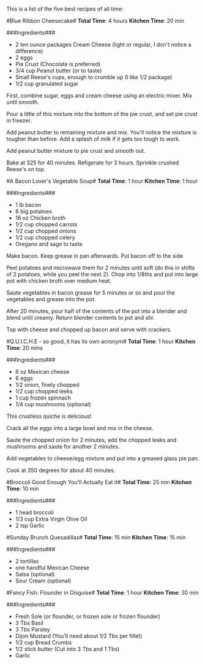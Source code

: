 This is a list of the five best recipes of all time:

#Blue Ribbon Cheesecake#
**Total Time**: 4 hours  **Kitchen Time**: 20 min

###Ingredients###
- 2 ten ounce packages Cream Cheese (light or regular, I don't notice a difference)
- 2 eggs
- Pie Crust (Chocolate is preferred)
- 3/4 cup Peanut butter (or to taste)
- Small Reese's cups, enough to crumble up (I like 1/2 package)
- 1/2 cup granulated sugar

First, combine sugar, eggs and cream cheese using an electric mixer.  Mix until smooth.

Pour a little of this mixture into the bottom of the pie crust, and set pie crust in freezer.

Add peanut butter to remaining mixture and mix.  You'll notice the mixture is tougher than before.  Add a splash of milk if it gets too tough to work.

Add peanut butter mixture to pie crust and smooth out.

Bake at 325 for 40 minutes.  Refigerate for 3 hours.  Sprinkle crushed Reese's on top.

#A Bacon Lover's Vegetable Soup#
**Total Time**: 1 hour  **Kitchen Time**: 1 hour

###Ingredients###
- 1 lb bacon
- 6 big potatoes
- 16 oz Chicken broth
- 1/2 cup chopped carrots
- 1/2 cup chopped onions
- 1/2 cup chopped celery
- Oregano and sage to taste

Make bacon.  Keep grease in pan afterwards.  Put bacon off to the side

Peel potatoes and microwave them for 2 minutes until soft (do this in shifts of 2 potatoes, while you peel the next 2).  Chop into 1/8ths and put into large pot with chicken broth over medium heat.

Saute vegetables in bacon grease for 5 minutes or so and pour the vegetables and grease into the pot. 

After 20 minutes, pour half of the contents of the pot into a blender and blend until creamy.  Return blender contents to pot and stir.

Top with cheese and chopped up bacon and serve with crackers.

#Q.U.I.C.H.E - so good, it has its own acronym#
**Total Time**: 1 hour  **Kitchen Time**: 20 mins

###Ingredients###
- 6 oz Mexican cheese
- 6 eggs
- 1/2 onion, finely chopped
- 1/2 cup chopped leeks
- 1 cup frozen spinnach
- 1/4 cup mushrooms (optional)


This crustless quiche is delicious!  

Crack all the eggs into a large bowl and mix in the cheese.

Saute the chopped onion for 2 minutes, add the chopped leaks and mushrooms and saute for another 2 minutes.

Add vegetables to cheese/egg mixture and put into a greased glass pie pan.  

Cook at 350 degrees for about 40 minutes.

#Broccoli Good Enough You'll Actually Eat it#
**Total Time**: 25 min  **Kitchen Time**: 10 min

###Ingredients###
- 1 head broccoli
- 1/3 cup Extra Virgin Olive Oil
- 2 tsp Garlic

#Sunday Brunch Quesadillas#
**Total Time**: 15 min  **Kitchen Time**: 15 min

###Ingredients###
- 2 tortillas
- one handful Mexican Cheese
- Salsa (optional)
- Sour Cream (optional)


#Fancy Fish: Flounder in Disguise#
**Total Time**: 1 hour  **Kitchen Time**: 30 min

###Ingredients###
- Fresh Sole (or flounder, or frozen sole or frozen flounder)
- 3 Tbs Basil
- 3 Tbs Parsley
- Dijon Mustard (You'll need about 1/2 Tbs per fillet)
- 1/2 cup Bread Crumbs
- 1/2 stick butter (Cut into 3 Tbs and 1 Tbs)
- Garlic
